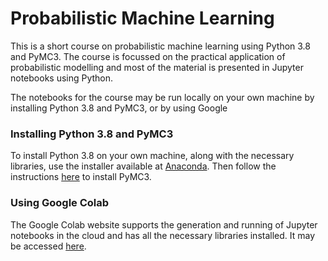 # Probabilistic Machine Learning

This is a short course on probabilistic machine learning using Python 3.8 and PyMC3. The course is focussed on the practical application of probabilistic modelling and most of the material is presented in Jupyter notebooks using Python.

The notebooks for the course may be run locally on your own machine by installing Python 3.8 and PyMC3, or by using Google

### Installing Python 3.8 and PyMC3

To install Python 3.8 on your own machine, along with the necessary libraries, use the installer available at [Anaconda](https://www.anaconda.com/products/individual). Then follow the instructions [here](https://docs.pymc.io) to install PyMC3.

### Using Google Colab

The Google Colab website supports the generation and running of Jupyter notebooks in the cloud and has all the necessary libraries installed. It may be accessed [here](https://colab.research.google.com/).